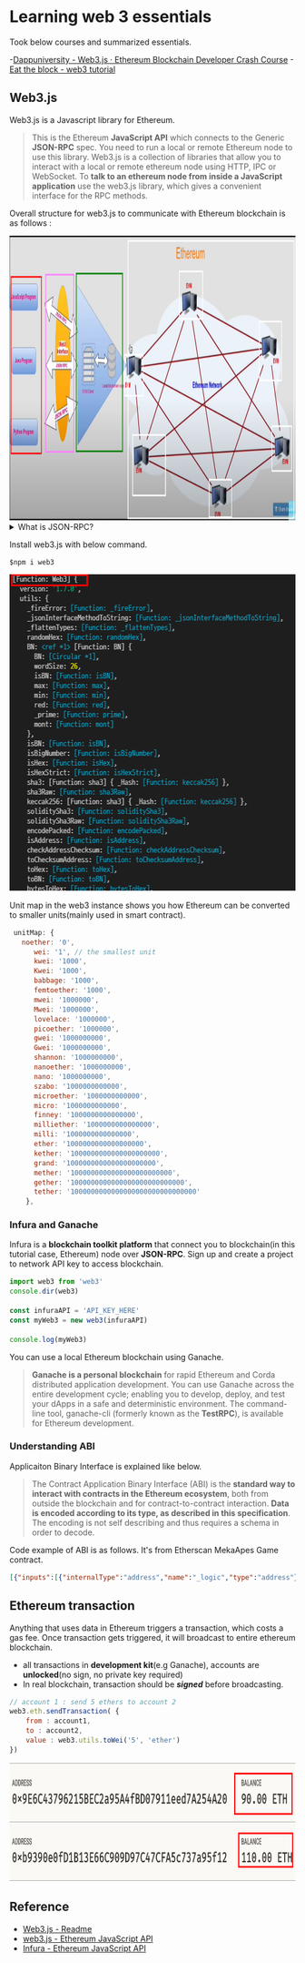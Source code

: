 # Learning web 3 essentials
Took below courses and summarized essentials.

-[Dappuniversity - Web3.js · Ethereum Blockchain Developer Crash Course](https://www.youtube.com/playlist?list=PLS5SEs8ZftgXlCGXNfzKdq7nGBcIaVOdN)
-[Eat the block - web3 tutorial](https://youtube.com/playlist?list=PLbbtODcOYIoFs0PDlTdxpEsZiyDR2q9aA)

## Web3.js
Web3.js is a Javascript library for Ethereum. 

> This is the Ethereum **JavaScript API** which connects to the Generic **JSON-RPC** spec. You need to run a local or remote Ethereum node to use this library.
> Web3.js is a collection of libraries that allow you to interact with a local or remote ethereum node using HTTP, IPC or WebSocket.
> To **talk to an ethereum node from inside a JavaScript application** use the web3.js library, which gives a convenient interface for the RPC methods.

Overall structure for web3.js to communicate with Ethereum blockchain is as follows : 

<img src="reference/web3-ethereum-structure.png" width=1000 height=500 alt="web3 and ethereum" /> 

<details>
<summary>What is JSON-RPC?</summary>

> JSON-RPC is a **remote procedure call protocol** encoded in JSON.
> JSON-RPC works by sending a request to a server implementing this protocol.

```json
// JSON-RPC Version 2.0
// request 
{"jsonrpc": "2.0", "method": "subtract", "params": {"minuend": 42, "subtrahend": 23}, "id": 3}

// response
{"jsonrpc": "2.0", "result": 19, "id": 3}
```
</details>

Install web3.js with below command. 

```shell
$npm i web3
```

<img src="reference/web3-log.png" width=554 height=556 alt="what's inside in web3 instance" /> 

Unit map in the web3 instance shows you how Ethereum can be converted to smaller units(mainly used in smart contract). 

```js
 unitMap: {
   noether: '0',
      wei: '1', // the smallest unit
      kwei: '1000',
      Kwei: '1000',
      babbage: '1000',
      femtoether: '1000',
      mwei: '1000000',
      Mwei: '1000000',
      lovelace: '1000000',
      picoether: '1000000',
      gwei: '1000000000',
      Gwei: '1000000000',
      shannon: '1000000000',
      nanoether: '1000000000',
      nano: '1000000000',
      szabo: '1000000000000',
      microether: '1000000000000',
      micro: '1000000000000',
      finney: '1000000000000000',
      milliether: '1000000000000000',
      milli: '1000000000000000',
      ether: '1000000000000000000',
      kether: '1000000000000000000000',
      grand: '1000000000000000000000',
      mether: '1000000000000000000000000',
      gether: '1000000000000000000000000000',
      tether: '1000000000000000000000000000000'
    },
```

### Infura and Ganache
Infura is a **blockchain toolkit platform** that connect you to blockchain(in this tutorial case, Ethereum) node over **JSON-RPC**. Sign up and create a project to network API key to access blockchain.

```js
import web3 from 'web3'
console.dir(web3)

const infuraAPI = 'API_KEY_HERE'
const myWeb3 = new web3(infuraAPI)

console.log(myWeb3)
```

You can use a local Ethereum blockchain using Ganache. 

> **Ganache is a personal blockchain** for rapid Ethereum and Corda distributed application development. You can use Ganache across the entire development cycle; enabling you to develop, deploy, and test your dApps in a safe and deterministic environment.
> The command-line tool, ganache-cli (formerly known as the **TestRPC**), is available for Ethereum development.

### Understanding ABI
Applicaiton Binary Interface is explained like below.

> The Contract Application Binary Interface (ABI) is the **standard way to interact with contracts in the Ethereum ecosystem**, both from outside the blockchain and for contract-to-contract interaction. **Data is encoded according to its type, as described in this specification**. The encoding is not self describing and thus requires a schema in order to decode.

Code example of ABI is as follows. It's from Etherscan MekaApes Game contract. 

```json
[{"inputs":[{"internalType":"address","name":"_logic","type":"address"},{"internalType":"address","name":"admin_","type":"address"},{"internalType":"bytes","name":"_data","type":"bytes"}],"stateMutability":"nonpayable","type":"constructor"},{"anonymous":false,"inputs":[{"indexed":false,"internalType":"address","name":"previousAdmin","type":"address"},{"indexed":false,"internalType":"address","name":"newAdmin","type":"address"}],"name":"AdminChanged","type":"event"},{"anonymous":false,"inputs":[{"indexed":true,"internalType":"address","name":"beacon","type":"address"}],"name":"BeaconUpgraded","type":"event"},{"anonymous":false,"inputs":[{"indexed":true,"internalType":"address","name":"implementation","type":"address"}],"name":"Upgraded","type":"event"},{"stateMutability":"payable","type":"fallback"},{"inputs":[],"name":"admin","outputs":[{"internalType":"address","name":"admin_","type":"address"}],"stateMutability":"nonpayable","type":"function"},{"inputs":[{"internalType":"address","name":"newAdmin","type":"address"}],"name":"changeAdmin","outputs":[],"stateMutability":"nonpayable","type":"function"},{"inputs":[],"name":"implementation","outputs":[{"internalType":"address","name":"implementation_","type":"address"}],"stateMutability":"nonpayable","type":"function"},{"inputs":[{"internalType":"address","name":"newImplementation","type":"address"}],"name":"upgradeTo","outputs":[],"stateMutability":"nonpayable","type":"function"},{"inputs":[{"internalType":"address","name":"newImplementation","type":"address"},{"internalType":"bytes","name":"data","type":"bytes"}],"name":"upgradeToAndCall","outputs":[],"stateMutability":"payable","type":"function"},{"stateMutability":"payable","type":"receive"}]
```

## Ethereum transaction
Anything that uses data in Ethereum triggers a transaction, which costs a gas fee. Once transaction gets triggered, it will broadcast to entire ethereum blockchain.

- all transactions in **development kit**(e.g Ganache), accounts are **unlocked**(no sign, no private key required)
- In real blockchain, transaction should be **_signed_** before broadcasting. 

```js
// account 1 : send 5 ethers to account 2
web3.eth.sendTransaction( { 
    from : account1, 
    to : account2, 
    value : web3.utils.toWei('5', 'ether')
})
```

<img src="reference/ganache-transaction.png" width=818 height=209 alt="ganache transactions" /> 


## Reference
- [Web3.js - Readme](https://github.com/ChainSafe/web3.js/blob/1.x/README.md)
- [web3.js - Ethereum JavaScript API](https://web3js.readthedocs.io/en/v1.7.0/)
- [Infura - Ethereum JavaScript API](https://web3js.readthedocs.io/en/v1.7.0/)